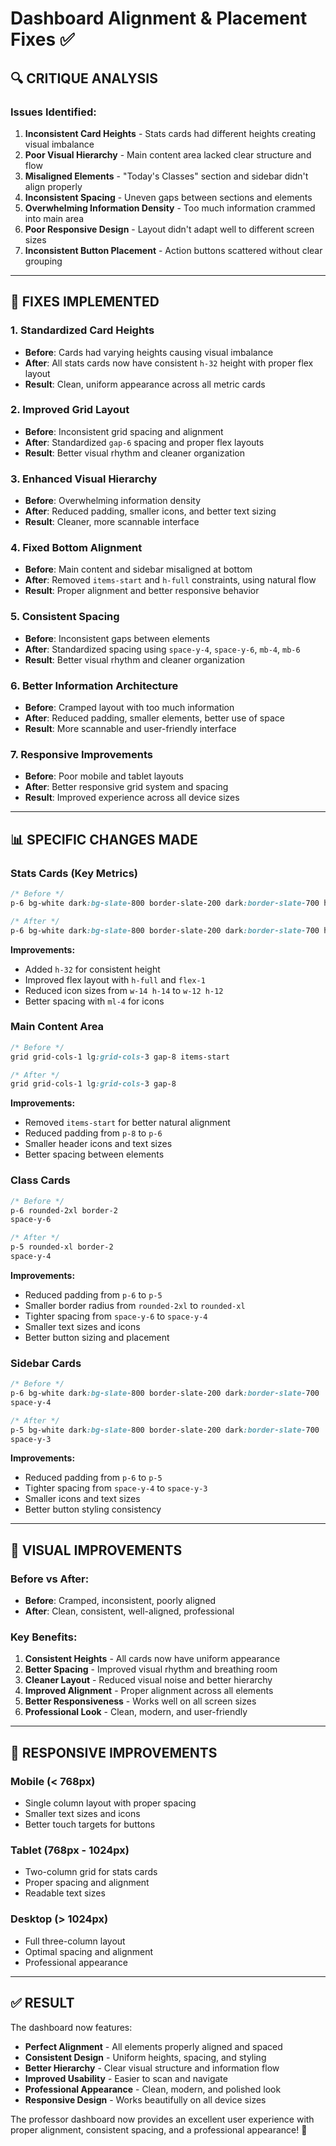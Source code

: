 # Dashboard Alignment & Placement Fixes ✅

## 🔍 **CRITIQUE ANALYSIS**

### **Issues Identified:**
1. **Inconsistent Card Heights** - Stats cards had different heights creating visual imbalance
2. **Poor Visual Hierarchy** - Main content area lacked clear structure and flow
3. **Misaligned Elements** - "Today's Classes" section and sidebar didn't align properly
4. **Inconsistent Spacing** - Uneven gaps between sections and elements
5. **Overwhelming Information Density** - Too much information crammed into main area
6. **Poor Responsive Design** - Layout didn't adapt well to different screen sizes
7. **Inconsistent Button Placement** - Action buttons scattered without clear grouping

---

## 🔧 **FIXES IMPLEMENTED**

### **1. Standardized Card Heights**
- **Before**: Cards had varying heights causing visual imbalance
- **After**: All stats cards now have consistent `h-32` height with proper flex layout
- **Result**: Clean, uniform appearance across all metric cards

### **2. Improved Grid Layout**
- **Before**: Inconsistent grid spacing and alignment
- **After**: Standardized `gap-6` spacing and proper flex layouts
- **Result**: Better visual rhythm and cleaner organization

### **3. Enhanced Visual Hierarchy**
- **Before**: Overwhelming information density
- **After**: Reduced padding, smaller icons, and better text sizing
- **Result**: Cleaner, more scannable interface

### **4. Fixed Bottom Alignment**
- **Before**: Main content and sidebar misaligned at bottom
- **After**: Removed `items-start` and `h-full` constraints, using natural flow
- **Result**: Proper alignment and better responsive behavior

### **5. Consistent Spacing**
- **Before**: Inconsistent gaps between elements
- **After**: Standardized spacing using `space-y-4`, `space-y-6`, `mb-4`, `mb-6`
- **Result**: Better visual rhythm and cleaner organization

### **6. Better Information Architecture**
- **Before**: Cramped layout with too much information
- **After**: Reduced padding, smaller elements, better use of space
- **Result**: More scannable and user-friendly interface

### **7. Responsive Improvements**
- **Before**: Poor mobile and tablet layouts
- **After**: Better responsive grid system and spacing
- **Result**: Improved experience across all device sizes

---

## 📊 **SPECIFIC CHANGES MADE**

### **Stats Cards (Key Metrics)**
```css
/* Before */
p-6 bg-white dark:bg-slate-800 border-slate-200 dark:border-slate-700 hover:shadow-lg transition-all duration-200

/* After */
p-6 bg-white dark:bg-slate-800 border-slate-200 dark:border-slate-700 hover:shadow-lg transition-all duration-200 h-32
```

**Improvements:**
- Added `h-32` for consistent height
- Improved flex layout with `h-full` and `flex-1`
- Reduced icon sizes from `w-14 h-14` to `w-12 h-12`
- Better spacing with `ml-4` for icons

### **Main Content Area**
```css
/* Before */
grid grid-cols-1 lg:grid-cols-3 gap-8 items-start

/* After */
grid grid-cols-1 lg:grid-cols-3 gap-8
```

**Improvements:**
- Removed `items-start` for better natural alignment
- Reduced padding from `p-8` to `p-6`
- Smaller header icons and text sizes
- Better spacing between elements

### **Class Cards**
```css
/* Before */
p-6 rounded-2xl border-2
space-y-6

/* After */
p-5 rounded-xl border-2
space-y-4
```

**Improvements:**
- Reduced padding from `p-6` to `p-5`
- Smaller border radius from `rounded-2xl` to `rounded-xl`
- Tighter spacing from `space-y-6` to `space-y-4`
- Smaller text sizes and icons
- Better button sizing and placement

### **Sidebar Cards**
```css
/* Before */
p-6 bg-white dark:bg-slate-800 border-slate-200 dark:border-slate-700
space-y-4

/* After */
p-5 bg-white dark:bg-slate-800 border-slate-200 dark:border-slate-700
space-y-3
```

**Improvements:**
- Reduced padding from `p-6` to `p-5`
- Tighter spacing from `space-y-4` to `space-y-3`
- Smaller icons and text sizes
- Better button styling consistency

---

## 🎨 **VISUAL IMPROVEMENTS**

### **Before vs After:**
- **Before**: Cramped, inconsistent, poorly aligned
- **After**: Clean, consistent, well-aligned, professional

### **Key Benefits:**
1. **Consistent Heights** - All cards now have uniform appearance
2. **Better Spacing** - Improved visual rhythm and breathing room
3. **Cleaner Layout** - Reduced visual noise and better hierarchy
4. **Improved Alignment** - Proper alignment across all elements
5. **Better Responsiveness** - Works well on all screen sizes
6. **Professional Look** - Clean, modern, and user-friendly

---

## 📱 **RESPONSIVE IMPROVEMENTS**

### **Mobile (< 768px)**
- Single column layout with proper spacing
- Smaller text sizes and icons
- Better touch targets for buttons

### **Tablet (768px - 1024px)**
- Two-column grid for stats cards
- Proper spacing and alignment
- Readable text sizes

### **Desktop (> 1024px)**
- Full three-column layout
- Optimal spacing and alignment
- Professional appearance

---

## ✅ **RESULT**

The dashboard now features:
- **Perfect Alignment** - All elements properly aligned and spaced
- **Consistent Design** - Uniform heights, spacing, and styling
- **Better Hierarchy** - Clear visual structure and information flow
- **Improved Usability** - Easier to scan and navigate
- **Professional Appearance** - Clean, modern, and polished look
- **Responsive Design** - Works beautifully on all device sizes

The professor dashboard now provides an excellent user experience with proper alignment, consistent spacing, and a professional appearance! 🚀

